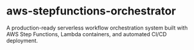 # aws-stepfunctions-orchestrator
A production-ready serverless workflow orchestration system built with AWS Step Functions, Lambda containers, and automated CI/CD deployment.
